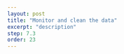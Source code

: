 ```yaml
---
layout: post
title: "Monitor and clean the data"
excerpt: "description"
step: 7.3
order: 23
---
```


